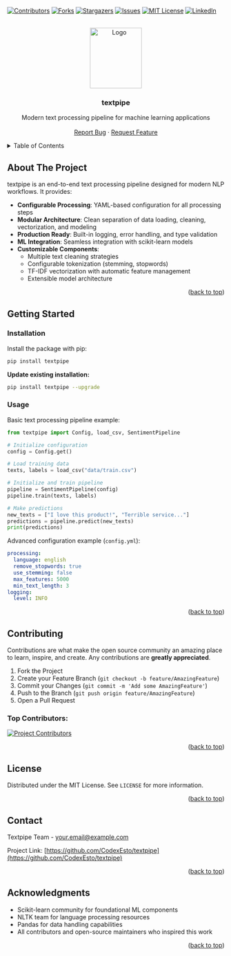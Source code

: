 
<a id="readme-top"></a>

[![Contributors][contributors-shield]][contributors-url]
[![Forks][forks-shield]][forks-url]
[![Stargazers][stars-shield]][stars-url]
[![Issues][issues-shield]][issues-url]
[![MIT License][license-shield]][license-url]
[![LinkedIn][linkedin-shield]][linkedin-url]

<!-- PROJECT LOGO -->
<br />
<div align="center">
  <a href="https://github.com/CodexEsto/textpipe">
    <img src="images/logo.png" alt="Logo" width="120" height="140">
  </a>

  <h3 align="center">textpipe</h3>

  <p align="center">
    Modern text processing pipeline for machine learning applications
    <br />
    <br />
    <a href="https://github.com/CodexEsto/textpipe/issues/new?labels=bug&template=bug-report---.md">Report Bug</a>
    &middot;
    <a href="https://github.com/CodexEsto/textpipe/issues/new?labels=enhancement&template=feature-request---.md">Request Feature</a>
  </p>
</div>

<!-- TABLE OF CONTENTS -->
<details>
  <summary>Table of Contents</summary>
  <ol>
    <li>
      <a href="#about-the-project">About The Project</a>
    </li>
    <li>
      <a href="#getting-started">Getting Started</a>
      <ul>
        <li><a href="#installation">Installation</a></li>
        <li><a href="#usage">Usage</a></li>
      </ul>
    </li>
    <li><a href="#contributing">Contributing</a></li>
    <li><a href="#license">License</a></li>
    <li><a href="#contact">Contact</a></li>
  </ol>
</details>

<!-- ABOUT THE PROJECT -->
## About The Project

textpipe is an end-to-end text processing pipeline designed for modern NLP workflows. It provides:

- **Configurable Processing**: YAML-based configuration for all processing steps
- **Modular Architecture**: Clean separation of data loading, cleaning, vectorization, and modeling
- **Production Ready**: Built-in logging, error handling, and type validation
- **ML Integration**: Seamless integration with scikit-learn models
- **Customizable Components**:
  - Multiple text cleaning strategies
  - Configurable tokenization (stemming, stopwords)
  - TF-IDF vectorization with automatic feature management
  - Extensible model architecture

<p align="right">(<a href="#readme-top">back to top</a>)</p>

<!-- GETTING STARTED -->
## Getting Started

### Installation

Install the package with pip:
```bash
pip install textpipe
```

**Update existing installation:**
```bash
pip install textpipe --upgrade
```

### Usage

Basic text processing pipeline example:

```python
from textpipe import Config, load_csv, SentimentPipeline

# Initialize configuration
config = Config.get()

# Load training data
texts, labels = load_csv("data/train.csv")

# Initialize and train pipeline
pipeline = SentimentPipeline(config)
pipeline.train(texts, labels)

# Make predictions
new_texts = ["I love this product!", "Terrible service..."]
predictions = pipeline.predict(new_texts)
print(predictions)
```

Advanced configuration example (`config.yml`):
```yaml
processing:
  language: english
  remove_stopwords: true
  use_stemming: false
  max_features: 5000
  min_text_length: 3
logging:
  level: INFO
```

<p align="right">(<a href="#readme-top">back to top</a>)</p>

<!-- CONTRIBUTING -->
## Contributing

Contributions are what make the open source community an amazing place to learn, inspire, and create. Any contributions are **greatly appreciated**.

1. Fork the Project
2. Create your Feature Branch (`git checkout -b feature/AmazingFeature`)
3. Commit your Changes (`git commit -m 'Add some AmazingFeature'`)
4. Push to the Branch (`git push origin feature/AmazingFeature`)
5. Open a Pull Request

### Top Contributors:

<a href="https://github.com/CodexEsto/textpipe/graphs/contributors">
  <img src="https://contrib.rocks/image?repo=CodexEsto/textpipe" alt="Project Contributors" />
</a>

<p align="right">(<a href="#readme-top">back to top</a>)</p>

<!-- LICENSE -->
## License

Distributed under the MIT License. See `LICENSE` for more information.

<p align="right">(<a href="#readme-top">back to top</a>)</p>

<!-- CONTACT -->
## Contact

Textpipe Team - your.email@example.com

Project Link: [https://github.com/CodexEsto/textpipe](https://github.com/CodexEsto/textpipe)

<p align="right">(<a href="#readme-top">back to top</a>)</p>

<!-- ACKNOWLEDGMENTS -->
## Acknowledgments

- Scikit-learn community for foundational ML components
- NLTK team for language processing resources
- Pandas for data handling capabilities
- All contributors and open-source maintainers who inspired this work

<p align="right">(<a href="#readme-top">back to top</a>)</p>

<!-- MARKDOWN LINKS & IMAGES -->
[contributors-shield]: https://img.shields.io/github/contributors/CodexEsto/textpipe.svg?style=for-the-badge
[contributors-url]: https://github.com/CodexEsto/textpipe/graphs/contributors
[forks-shield]: https://img.shields.io/github/forks/CodexEsto/textpipe.svg?style=for-the-badge
[forks-url]: https://github.com/CodexEsto/textpipe/network/members
[stars-shield]: https://img.shields.io/github/stars/CodexEsto/textpipe.svg?style=for-the-badge
[stars-url]: https://github.com/CodexEsto/textpipe/stargazers
[issues-shield]: https://img.shields.io/github/issues/CodexEsto/textpipe.svg?style=for-the-badge
[issues-url]: https://github.com/CodexEsto/textpipe/issues
[license-shield]: https://img.shields.io/github/license/CodexEsto/textpipe.svg?style=for-the-badge
[license-url]: https://github.com/CodexEsto/textpipe/blob/master/LICENSE.txt
[linkedin-shield]: https://img.shields.io/badge/-LinkedIn-black.svg?style=for-the-badge&logo=linkedin&colorB=555
[linkedin-url]: https://www.linkedin.com/in/your-profile/
```
